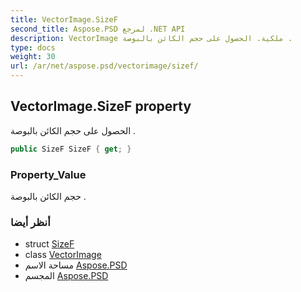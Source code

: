 ```yaml
---
title: VectorImage.SizeF
second_title: Aspose.PSD لمرجع .NET API
description: VectorImage ملكية. الحصول على حجم الكائن بالبوصة .
type: docs
weight: 30
url: /ar/net/aspose.psd/vectorimage/sizef/
---
```

## VectorImage.SizeF property

الحصول على حجم الكائن بالبوصة .

```csharp
public SizeF SizeF { get; }
```

### Property_Value

حجم الكائن بالبوصة .

### أنظر أيضا

* struct [SizeF](../../sizef/)
* class [VectorImage](../)
* مساحة الاسم [Aspose.PSD](../../vectorimage/)
* المجسم [Aspose.PSD](../../../)



